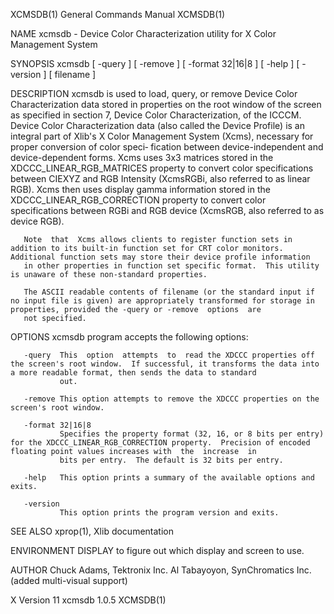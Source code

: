 XCMSDB(1)                                                                               General Commands Manual                                                                              XCMSDB(1)

NAME
       xcmsdb - Device Color Characterization utility for X Color Management System

SYNOPSIS
       xcmsdb [ -query ] [ -remove ] [ -format 32|16|8 ] [ -help ] [ -version ] [ filename ]

DESCRIPTION
       xcmsdb  is used to load, query, or remove Device Color Characterization data stored in properties on the root window of the screen as specified in section 7, Device Color Characterization, of
       the ICCCM.  Device Color Characterization data (also called the Device Profile) is an integral part of Xlib's X Color Management System (Xcms), necessary for proper conversion of color speci‐
       fication between device-independent and device-dependent forms.  Xcms uses 3x3 matrices stored in the XDCCC_LINEAR_RGB_MATRICES property to convert color specifications between CIEXYZ and RGB
       Intensity (XcmsRGBi, also referred to as linear RGB).  Xcms then uses display gamma information stored in the XDCCC_LINEAR_RGB_CORRECTION property to convert color specifications between RGBi
       and RGB device (XcmsRGB, also referred to as device RGB).

       Note  that  Xcms allows clients to register function sets in addition to its built-in function set for CRT color monitors.  Additional function sets may store their device profile information
       in other properties in function set specific format.  This utility is unaware of these non-standard properties.

       The ASCII readable contents of filename (or the standard input if no input file is given) are appropriately transformed for storage in properties, provided the -query or -remove  options  are
       not specified.

OPTIONS
       xcmsdb program accepts the following options:

       -query  This  option  attempts  to  read the XDCCC properties off the screen's root window.  If successful, it transforms the data into a more readable format, then sends the data to standard
               out.

       -remove This option attempts to remove the XDCCC properties on the screen's root window.

       -format 32|16|8
               Specifies the property format (32, 16, or 8 bits per entry) for the XDCCC_LINEAR_RGB_CORRECTION property.  Precision of encoded floating point values increases with  the  increase  in
               bits per entry.  The default is 32 bits per entry.

       -help   This option prints a summary of the available options and exits.

       -version
               This option prints the program version and exits.

SEE ALSO
       xprop(1), Xlib documentation

ENVIRONMENT
       DISPLAY to figure out which display and screen to use.

AUTHOR
       Chuck Adams, Tektronix Inc.  Al Tabayoyon, SynChromatics Inc. (added multi-visual support)

X Version 11                                                                                 xcmsdb 1.0.5                                                                                    XCMSDB(1)
